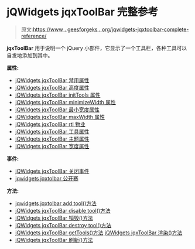 # jQWidgets jqxToolBar 完整参考

> 原文:[https://www . geesforgeks . org/jqwidgets-jqxtoolbar-complete-reference/](https://www.geeksforgeeks.org/jqwidgets-jqxtoolbar-complete-reference/)

**jqxToolBar** 用于说明一个 jQuery 小部件，它显示了一个工具栏，各种工具可以自发地添加到其中。

**属性:**

*   [jQWidgets jqxToolBar 禁用属性](https://www.geeksforgeeks.org/jqwidgets-jqxtoolbar-disabled-property/)
*   [jQWidgets jqxToolBar 高度属性](https://www.geeksforgeeks.org/jqwidgets-jqxtoolbar-height-property/)
*   [jQWidgets jqxToolBar initTools 属性](https://www.geeksforgeeks.org/jqwidgets-jqxtoolbar-inittools-property/)
*   [jQWidgets jqxToolBar minimizeWidth 属性](https://www.geeksforgeeks.org/jqwidgets-jqxtoolbar-minimizewidth-property/)
*   [jQWidgets jqxToolBar 最小宽度属性](https://www.geeksforgeeks.org/jqwidgets-jqxtoolbar-minwidth-property/)
*   [jQWidgets jqxToolBar maxWidth 属性](https://www.geeksforgeeks.org/jqwidgets-jqxtoolbar-maxwidth-property/)
*   [jQWidgets jqxToolBar rtl 物业](https://www.geeksforgeeks.org/jqwidgets-jqxtoolbar-rtl-property/)
*   [jQWidgets jqxToolBar 工具属性](https://www.geeksforgeeks.org/jqwidgets-jqxtoolbar-tools-property/)
*   [jQWidgets jqxToolBar 主题属性](https://www.geeksforgeeks.org/jqwidgets-jqxtoolbar-theme-property/)
*   [jQWidgets jqxToolBar 宽度属性](https://www.geeksforgeeks.org/jqwidgets-jqxtoolbar-width-property/)

**事件:**

*   [jQWidgets jqxToolBar 关闭事件](https://www.geeksforgeeks.org/jqwidgets-jqxtoolbar-close-event/?ref=rp)
*   [jqwidgets jqxtolbar 公开赛](https://www.geeksforgeeks.org/jqwidgets-jqxtoolbar-open-event/)

**方法:**

*   [jqwidgets jqxtolbar add tool()方法](https://www.geeksforgeeks.org/jqwidgets-jqxtoolbar-addtool-method/)
*   [jQWidgets jqxToolBar disable tool()方法](https://www.geeksforgeeks.org/jqwidgets-jqxtoolbar-disabletool-method/)
*   [jQWidgets jqxToolBar 销毁()方法](https://www.geeksforgeeks.org/jqwidgets-jqxtoolbar-destroy-method/)
*   [jQWidgets jqxToolBar destroy tool()方法](https://www.geeksforgeeks.org/jqwidgets-jqxtoolbar-destroytool-method/)
*   [jQWidgets jqxToolBar getTools()方法](https://www.geeksforgeeks.org/jqwidgets-jqxtoolbar-gettools-method/)
    [jQWidgets jqxToolBar 渲染()方法](https://www.geeksforgeeks.org/jqwidgets-jqxtoolbar-render-method/)
*   [jQWidgets jqxToolBar 刷新()方法](https://www.geeksforgeeks.org/jqwidgets-jqxtoolbar-refresh-method/)
